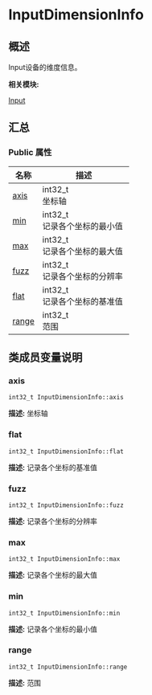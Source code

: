 # InputDimensionInfo


## 概述

Input设备的维度信息。

**相关模块:**

[Input](_input.md)


## 汇总


### Public 属性

  | 名称 | 描述 | 
| -------- | -------- |
| [axis](#axis) | int32_t<br/>坐标轴&nbsp; | 
| [min](#min) | int32_t<br/>记录各个坐标的最小值&nbsp; | 
| [max](#max) | int32_t<br/>记录各个坐标的最大值&nbsp; | 
| [fuzz](#fuzz) | int32_t<br/>记录各个坐标的分辨率&nbsp; | 
| [flat](#flat) | int32_t<br/>记录各个坐标的基准值&nbsp; | 
| [range](#range) | int32_t<br/>范围&nbsp; | 


## 类成员变量说明


### axis

  
```
int32_t InputDimensionInfo::axis
```
**描述:**
坐标轴


### flat

  
```
int32_t InputDimensionInfo::flat
```
**描述:**
记录各个坐标的基准值


### fuzz

  
```
int32_t InputDimensionInfo::fuzz
```
**描述:**
记录各个坐标的分辨率


### max

  
```
int32_t InputDimensionInfo::max
```
**描述:**
记录各个坐标的最大值


### min

  
```
int32_t InputDimensionInfo::min
```
**描述:**
记录各个坐标的最小值


### range

  
```
int32_t InputDimensionInfo::range
```
**描述:**
范围
